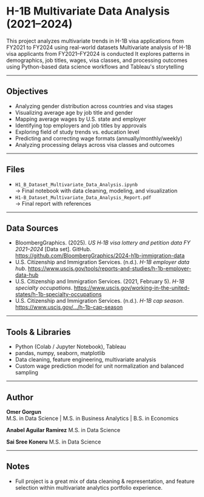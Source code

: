 # H-1B Multivariate Data Analysis (2021–2024)

This project analyzes multivariate trends in H-1B visa applications from FY2021 to FY2024 using real-world datasets
Multivariate analysis of H-1B visa applicants from FY2021–FY2024 is conducted
It explores patterns in demographics, job titles, wages, visa classes, and processing outcomes using Python-based data science workflows and Tableau's storytelling

---

## Objectives

- Analyzing gender distribution across countries and visa stages
- Visualizing average age by job title and gender
- Mapping average wages by U.S. state and employer
- Identifying top employers and job titles by approvals
- Exploring field of study trends vs. education level
- Predicting and correcting wage formats (annually/monthly/weekly)
- Analyzing processing delays across visa classes and outcomes

---

## Files

-  `H1_B_Dataset_Multivariate_Data_Analysis.ipynb`  
  → Final notebook with data cleaning, modeling, and visualization  
- `H1-B_Dataset_Multivariate_Data_Analysis_Report.pdf`  
  → Final report with references  

---

## Data Sources

- BloombergGraphics. (2025). *US H‑1B visa lottery and petition data FY 2021–2024* [Data set]. GitHub. https://github.com/BloombergGraphics/2024-h1b-immigration-data  
- U.S. Citizenship and Immigration Services. (n.d.). *H-1B employer data hub*. https://www.uscis.gov/tools/reports-and-studies/h-1b-employer-data-hub  
- U.S. Citizenship and Immigration Services. (2021, February 5). *H-1B specialty occupations*. https://www.uscis.gov/working-in-the-united-states/h-1b-specialty-occupations  
- U.S. Citizenship and Immigration Services. (n.d.). *H-1B cap season*. https://www.uscis.gov/.../h-1b-cap-season  

---

## Tools & Libraries

- Python (Colab / Jupyter Notebook), Tableau
- pandas, numpy, seaborn, matplotlib
- Data cleaning, feature engineering, multivariate analysis
- Custom wage prediction model for unit normalization and balanced sampling 

---

## Author

**Omer Gorgun**  
M.S. in Data Science | M.S. in Business Analytics | B.S. in Economics

**Anabel Aguilar Ramirez**
M.S. in Data Science 

**Sai Sree Koneru**
M.S. in Data Science 

---

## Notes

- Full project is a great mix of data cleaning & representation, and feature selection within multivariate analytics portfolio experience. 
